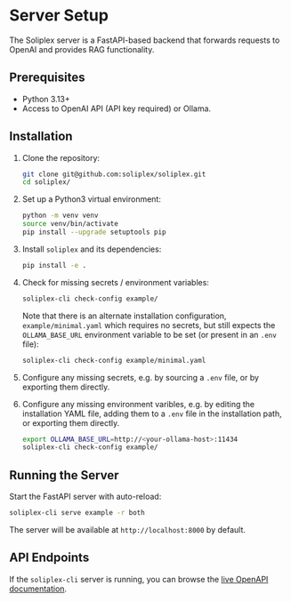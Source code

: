# Server Setup

The Soliplex server is a FastAPI-based backend that forwards requests
to OpenAI and provides RAG functionality.

## Prerequisites

- Python 3.13+
- Access to OpenAI API (API key required) or Ollama.

## Installation

1. Clone the repository:
   ```bash
   git clone git@github.com:soliplex/soliplex.git
   cd soliplex/
   ```

2. Set up a Python3 virtual environment:
   ```bash
   python -m venv venv
   source venv/bin/activate
   pip install --upgrade setuptools pip
   ```

3. Install `soliplex` and its dependencies:
   ```bash
   pip install -e .
   ```

4. Check for missing secrets / environment variables:
   ```bash
   soliplex-cli check-config example/
   ```

   Note that there is an alternate installation configuration,
   `example/minimal.yaml` which requires no secrets, but still expects
   the `OLLAMA_BASE_URL` environment variable to be set (or present in
   an `.env` file):
   ```bash
   soliplex-cli check-config example/minimal.yaml
   ```

5. Configure any missing secrets, e.g. by sourcing a `.env` file, or
   by exporting them directly.

6. Configure any missing environment varibles, e.g. by editing
   the installation YAML file, adding them to a `.env` file in the
   installation path, or exporting them directly.
   ```bash
   export OLLAMA_BASE_URL=http://<your-ollama-host>:11434
   soliplex-cli check-config example/
   ```


## Running the Server

Start the FastAPI server with auto-reload:

```bash
soliplex-cli serve example -r both
```

The server will be available at `http://localhost:8000` by default.

## API Endpoints

If the `soliplex-cli` server is running, you can browse the
[live OpenAPI documentation](http://localhost:8000/docs).

